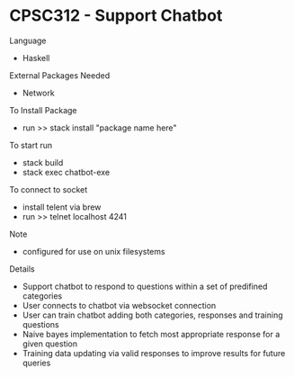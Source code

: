 # CPSC312 - Support Chatbot

Language
- Haskell

External Packages Needed
- Network

To Install Package 
- run >> stack install "package name here"
  
To start run
- stack build
- stack exec chatbot-exe

To connect to socket
- install telent via brew
- run >> telnet localhost 4241

Note 
- configured for use on unix filesystems

Details
- Support chatbot to respond to questions within a set of predifined categories
- User connects to chatbot via websocket connection
- User can train chatbot adding both categories, responses and training questions
- Naive bayes implementation to fetch most appropriate response for a given question
- Training data updating via valid responses to improve results for future queries


